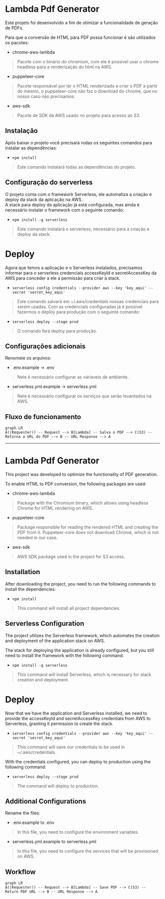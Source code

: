 # Lambda Pdf Generator

Este projeto foi desenvolvido a fim de otimizar a funcionalidade de geração de PDFs.

Para que a conversão de HTML para PDF possa funcionar é são utilizados os pacotes:

- chrome-aws-lambda
> Pacote com o binário do chromium, com ele é possível usar o chrome headless para a renderização do html na AWS.
- puppeteer-core
> Pacote responsável por ler o HTML renderizado e criar o PDF a partir do mesmo, o puppeteer-core não faz o download do chrome, que no nosso caso não precisamos.
- aws-sdk
> Pacote de SDK da AWS usado no projeto para acesso ao S3.
## Instalação

Após baixar o projeto você precisará rodas os seguintes comandos para instalar as dependências:

- `npm install`
> Este comando instalará todas as dependências do projeto.

## Configuração do serverless
O projeto conta com o framework Serverless, ele automatiza a criação e deploy da stack da aplicação na AWS.  
A stack para deploy da aplicação já está configurada, mas ainda é necessário instalar o framework com o seguinte comando:

- `npm install -g serverless`
> Este comando instalará o serverless, necessário para a criação e deploy da stack.
# Deploy

Agora que temos a aplicação e o Serverless instalados, precisamos informar para o serverless credenciais accessKeyId e secretAccessKey da AWS para conceder a ele a permissão para criar a stack.
- `serverless config credentials --provider aws --key 'key_aqui' --secret 'secret_key_aqui'`
> Este comando salvará em ~/.aws/credentials nossas credenciais para serem usadas.
Com as credenciais configuradas já é possível fazermos o deploy para produção com o seguinte comando:
- `serverless deploy --stage prod`
> O comando fará deploy para produção.

## Configurações adicionais
Renomeie os arquivos:
- .env.example -> .env
> Nele é necessário configurar as váriaveis de ambiente.
- serverless.yml.example -> serverless.yml
> Nele é necessário configurar os serviços que serão levantados na AWS.
## Fluxo de funcionamento

```mermaid
graph LR
A((Requester)) -- Request --> B[Lambda] -- Salva o PDF --> C(S3) -- Retorna a URL do PDF --> B -- URL Response --> A
```

---

# Lambda Pdf Generator

This project was developed to optimize the functionality of PDF generation.

To enable HTML to PDF conversion, the following packages are used:

- chrome-aws-lambda
> Package with the Chromium binary, which allows using headless Chrome for HTML rendering on AWS.
- puppeteer-core
> Package responsible for reading the rendered HTML and creating the PDF from it. Puppeteer-core does not download Chrome, which is not needed in our case.
- aws-sdk
> AWS SDK package used in the project for S3 access.

## Installation

After downloading the project, you need to run the following commands to install the dependencies:
- `npm install`
> This command will install all project dependencies.

## Serverless Configuration

The project utilizes the Serverless framework, which automates the creation and deployment of the application stack on AWS.

The stack for deploying the application is already configured, but you still need to install the framework with the following command:
- `npm install -g serverless`
> This command will install Serverless, which is necessary for stack creation and deployment.

# Deploy

Now that we have the application and Serverless installed, we need to provide the accessKeyId and secretAccessKey credentials from AWS to Serverless, granting it permission to create the stack.
- `serverless config credentials --provider aws --key 'key_aqui' --secret 'secret_key_aqui'`
>This command will save our credentials to be used in ~/.aws/credentials.

With the credentials configured, you can deploy to production using the following command:
- `serverless deploy --stage prod`
> The command will deploy to production.

## Additional Configurations

Rename the files:
- .env.example to .env
> In this file, you need to configure the environment variables.
- serverless.yml.example to serverless.yml
> In this file, you need to configure the services that will be provisioned on AWS.

## Workflow

```mermaid
graph LR
A((Requester)) -- Request --> B[Lambda] -- Save PDF --> C(S3) -- Return PDF URL --> B -- URL Response --> A
```